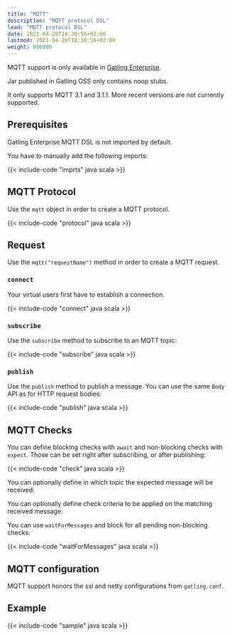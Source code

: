 ```yaml
---
title: "MQTT"
description: "MQTT protocol DSL"
lead: "MQTT protocol DSL"
date: 2021-04-20T18:30:56+02:00
lastmod: 2021-04-20T18:30:56+02:00
weight: 006000
---
```


MQTT support is only available in [Gatling Enterprise](/enterprise/).

Jar published in Gatling OSS only contains noop stubs.

It only supports MQTT 3.1 and 3.1.1. More recent versions are not currently supported.

## Prerequisites

Gatling Enterprise MQTT DSL is not imported by default.

You have to manually add the following imports:

{{< include-code "imprts" java scala >}}

## MQTT Protocol

Use the `mqtt` object in order to create a MQTT protocol.

{{< include-code "protocol" java scala >}}

## Request

Use the `mqtt("requestName")` method in order to create a MQTT request.

### `connect`

Your virtual users first have to establish a connection.

{{< include-code "connect" java scala >}}

### `subscribe`

Use the `subscribe` method to subscribe to an MQTT topic:

{{< include-code "subscribe" java scala >}}

### `publish`

Use the `publish` method to publish a message. You can use the same `Body` API as for HTTP request bodies:

{{< include-code "publish" java scala >}}

## MQTT Checks

You can define blocking checks with `await` and non-blocking checks with `expect`.
Those can be set right after subscribing, or after publishing:

{{< include-code "check" java scala >}}

You can optionally define in which topic the expected message will be received:

You can optionally define check criteria to be applied on the matching received message:

You can use `waitForMessages` and block for all pending non-blocking checks:

{{< include-code "waitForMessages" java scala >}}

## MQTT configuration

MQTT support honors the ssl and netty configurations from `gatling.conf`.

## Example

{{< include-code "sample" java scala >}}
